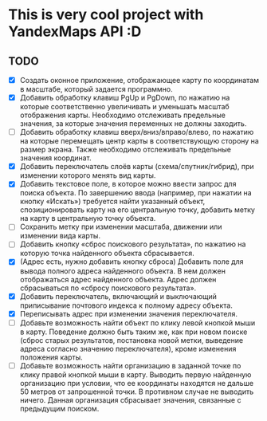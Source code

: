 # This is very cool project with YandexMaps API :D

## TODO

- [x] Создать оконное приложение, отображающее карту по координатам в масштабе, который задается программно.
- [x] Добавить обработку клавиш PgUp и PgDown, по нажатию на которые соответственно увеличивать и уменьшать масштаб отображения карты. Необходимо отслеживать предельные значения, за которые значения переменных не должны заходить.
- [ ] Добавить обработку клавиш вверх/вниз/вправо/влево, по нажатию на которые перемещать центр карты в соответствующую сторону на размер экрана. Также необходимо отслеживать предельные значения координат.
- [x] Добавить переключатель слоёв карты (схема/спутник/гибрид), при изменении которого менять вид карты.
- [x] Добавить текстовое поле, в которое можно ввести запрос для поиска объекта. По завершению ввода (например, при нажатии на кнопку «Искать») требуется найти указанный объект, спозиционировать карту на его центральную точку, добавить метку на карту в центральную точку объекта.
- [ ] Сохранить метку при изменении масштаба, движении или изменении вида карты.
- [ ] Добавить кнопку «сброс поискового результата», по нажатию на которую точка найденного объекта сбрасывается.
- [x] (Адрес есть, нужно добавить кнопку сброса) Добавить поле для вывода полного адреса найденного объекта. В нем должен отображаться адрес найденного объекта. Адрес должен сбрасываться по «сбросу поискового результата».
- [x] Добавить переключатель, включающий и выключающий приписывание почтового индекса к полному адресу объекта.
- [x] Переписывать адрес при изменении значения переключателя.
- [ ] Добавьте возможность найти объект по клику левой кнопкой мыши в карту. Поведение должно быть таким же, как при новом поиске (сброс старых результатов, постановка новой метки, выведение адреса согласно значению переключателя), кроме изменения положения карты.
- [ ] Добавьте возможность найти организацию в заданной точке по клику правой кнопкой мыши в карту. Выводить первую найденную организацию при условии, что ее координаты находятся не дальше 50 метров от запрошенной точки. В противном случае не выводить ничего. Данная организация сбрасывает значения, связанные с предыдущим поиском.
